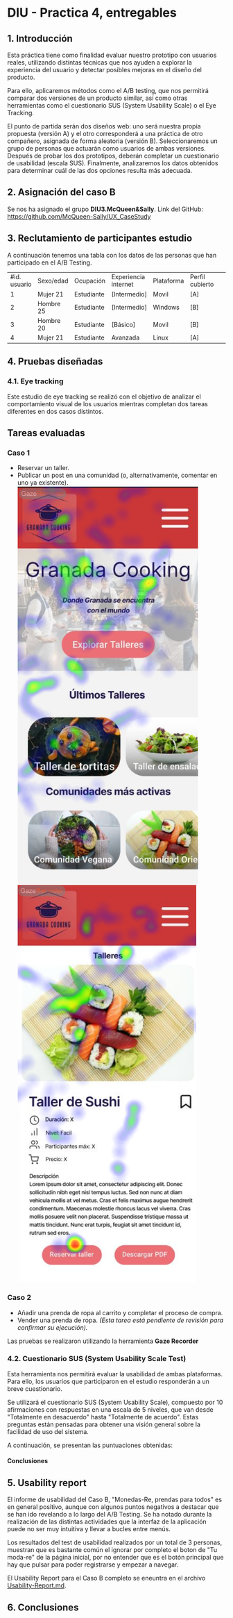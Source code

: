 # DIU - Practica 4, entregables

## 1. Introducción
Esta práctica tiene como finalidad evaluar nuestro prototipo con usuarios reales, utilizando distintas técnicas que nos ayuden a explorar la experiencia del usuario y detectar posibles mejoras en el diseño del producto.

Para ello, aplicaremos métodos como el A/B testing, que nos permitirá comparar dos versiones de un producto similar, así como otras herramientas como el cuestionario SUS (System Usability Scale) o el Eye Tracking.

El punto de partida serán dos diseños web: uno será nuestra propia propuesta (versión A) y el otro corresponderá a una práctica de otro compañero, asignada de forma aleatoria (versión B). Seleccionaremos un grupo de personas que actuarán como usuarios de ambas versiones. Después de probar los dos prototipos, deberán completar un cuestionario de usabilidad (escala SUS). Finalmente, analizaremos los datos obtenidos para determinar cuál de las dos opciones resulta más adecuada.

## 2. Asignación del caso B
Se nos ha asignado el grupo **DIU3.McQueen&Sally**. Link del GitHub: https://github.com/McQueen-Sally/UX_CaseStudy


## 3. Reclutamiento de participantes estudio 
A continuación tenemos una tabla con los datos de las personas que han participado en el A/B Testing.
       
|   |   |   |   |   |   |   |   |
|---|---|---|---|---|---|---|---|
|#id. usuario|Sexo/edad|Ocupación|Experiencia internet|Plataforma|Perfil cubierto|
|1|Mujer 21|Estudiante|[Intermedio]|Movil|[A]|
|2|Hombre 25|Estudiante|[Intermedio]|Windows|[B]|
|3|Hombre 20|Estudiante|[Básico]|Movil|[B]|
|4|Mujer 21|Estudiante|Avanzada|Linux|[A]|

## 4. Pruebas diseñadas
### 4.1. Eye tracking
Este estudio de eye tracking se realizó con el objetivo de analizar el comportamiento visual de los usuarios mientras completan dos tareas diferentes en dos casos distintos.

## Tareas evaluadas

### Caso 1
- Reservar un taller.
- Publicar un post en una comunidad (o, alternativamente, comentar en uno ya existente).
![](eyetracking/a1.png)
![](eyetracking/a2.png)


### Caso 2
- Añadir una prenda de ropa al carrito y completar el proceso de compra.
- Vender una prenda de ropa. *(Esta tarea está pendiente de revisión para confirmar su ejecución).*

Las pruebas se realizaron utilizando la herramienta **Gaze Recorder**

### 4.2. Cuestionario SUS (System Usability Scale Test)
Esta herramienta nos permitirá evaluar la usabilidad de ambas plataformas. Para ello, los usuarios que participaron en el estudio responderán a un breve cuestionario.

Se utilizará el cuestionario SUS (System Usability Scale), compuesto por 10 afirmaciones con respuestas en una escala de 5 niveles, que van desde "Totalmente en desacuerdo" hasta "Totalmente de acuerdo". Estas preguntas están pensadas para obtener una visión general sobre la facilidad de uso del sistema.

A continuación, se presentan las puntuaciones obtenidas:

#### Conclusiones
## 5. Usability report
El informe de usabilidad del Caso B, "Monedas-Re, prendas para todos" es en general positivo, aunque con algunos puntos negativos a destacar que se han ido revelando a lo largo del A/B Testing. Se ha notado durante la realización de las distintas actividades que la interfaz de la aplicación puede no ser muy intuitiva y llevar a bucles entre menús.

Los resultados del test de usabilidad realizados por un total de 3 personas, muestran que es bastante común el ignorar por completo el boton de "Tu moda-re" de la página inicial, por no entender que es el botón principal que hay que pulsar para poder registrarse y empezar a navegar.

El Usability Report para el Caso B completo se eneuntra en el archivo [Usability-Report.md](Usability-Report.md).
## 6. Conclusiones


